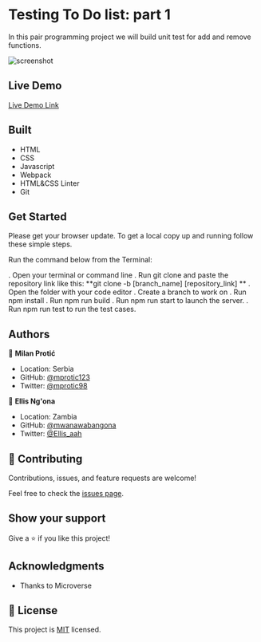 # Testing To Do list: part 1

In this pair programming project we will build unit test for add and remove functions.

![screenshot](./src/todolist.jpg)

 

## Live Demo

[Live Demo Link](https://mprotic123.github.io/todo-list/)
 
## Built 
- HTML
- CSS
- Javascript
- Webpack 
- HTML&CSS Linter
- Git

## Get Started

Please get your browser update.
To get a local copy up and running follow these simple steps.

Run the command below from the Terminal:

.  Open your terminal or command line
.  Run git clone and paste the repository link like this: **git clone -b [branch_name] [repository_link] **
.  Open the folder with your code editor
.  Create a branch to work on
.  Run npm install
.  Run npm run build
.  Run npm run start to launch the server.
.  Run npm run test to run the test cases.


## Authors

👤 **Milan Protić**

- Location: Serbia
- GitHub: [@mprotic123](https://github.com/mprotic123)
- Twitter: [@mprotic98](https://twitter.com/mprotic98)

👤 **Ellis Ng'ona**

- Location: Zambia
- GitHub: [@mwanawabangona](https://github.com/mwanawabangona)
- Twitter: [@Ellis_aah](https://twitter.com/Ellis_aah)


## 🤝 Contributing

Contributions, issues, and feature requests are welcome!

Feel free to check the [issues page](https://github.com/mprotic123/to-do-list/issues).

## Show your support

Give a ⭐️ if you like this project!

## Acknowledgments

- Thanks to Microverse

## 📝 License

This project is [MIT](./MIT.md) licensed.

